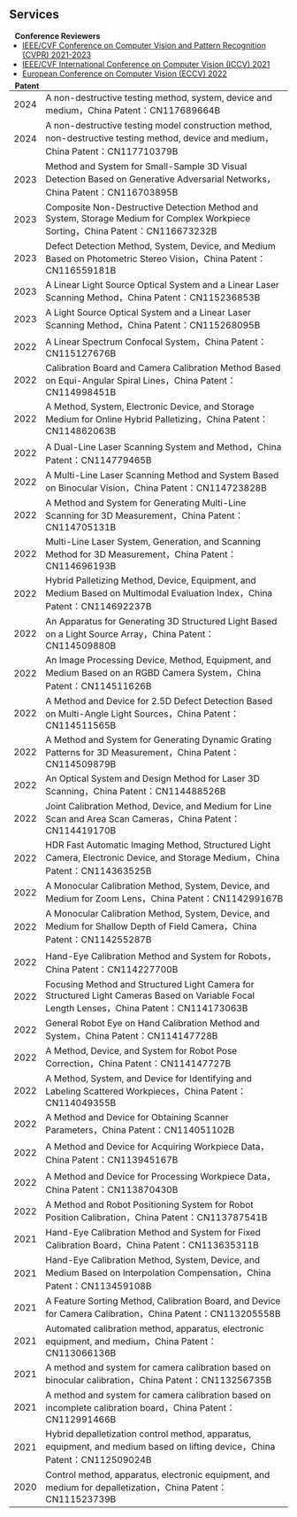 ## Services

<h4 style="margin:0 10px 0;">Conference Reviewers</h4>

<ul style="margin:0 0 5px;">
  <li><a href="http://cvpr2023.thecvf.com/"><autocolor>IEEE/CVF Conference on Computer Vision and Pattern Recognition (CVPR) 2021-2023</autocolor></a></li>
  <li><a href="http://iccv2021.thecvf.com/"><autocolor>IEEE/CVF International Conference on Computer Vision (ICCV) 2021</autocolor></a></li>
  <li><a href="https://eccv2022.ecva.net/"><autocolor>European Conference on Computer Vision (ECCV) 2022</autocolor></a></li>
</ul>

<h4 style="margin:0 10px 0;">Patent</h4>

<table style="margin:0 0 20px; border-collapse: collapse;">
  <tr>
    <td style="border: none;"><autocolor>2024</autocolor></td>
    <td style="border: none;">A non-destructive testing method, system, device and medium，China Patent：CN117689664B</td>
  </tr>
  <tr>
    <td style="border: none;"><autocolor>2024</autocolor></td>
    <td style="border: none;">A non-destructive testing model construction method, non-destructive testing method, device and medium，China Patent：CN117710379B</td>
  </tr>
  <tr>
    <td style="border: none;"><autocolor>2023</autocolor></td>
    <td style="border: none;">Method and System for Small-Sample 3D Visual Detection Based on Generative Adversarial Networks，China Patent：CN116703895B</td>
  </tr>
  <tr>
    <td style="border: none;"><autocolor>2023</autocolor></td>
    <td style="border: none;">Composite Non-Destructive Detection Method and System, Storage Medium for Complex Workpiece Sorting，China Patent：CN116673232B</td>
  </tr>
  <tr>
    <td style="border: none;"><autocolor>2023</autocolor></td>
    <td style="border: none;">Defect Detection Method, System, Device, and Medium Based on Photometric Stereo Vision，China Patent：CN116559181B</td>
  </tr>
  <tr>
    <td style="border: none;"><autocolor>2023</autocolor></td>
    <td style="border: none;">A Linear Light Source Optical System and a Linear Laser Scanning Method，China Patent：CN115236853B</td>
  </tr>
 <tr>
    <td style="border: none;"><autocolor>2023</autocolor></td>
    <td style="border: none;">A Light Source Optical System and a Linear Laser Scanning Method，China Patent：CN115268095B</td>
  </tr>
  <tr>
    <td style="border: none;"><autocolor>2022</autocolor></td>
    <td style="border: none;">A Linear Spectrum Confocal System，China Patent：CN115127676B</td>
  </tr>
   <tr>
    <td style="border: none;"><autocolor>2022</autocolor></td>
    <td style="border: none;">Calibration Board and Camera Calibration Method Based on Equi-Angular Spiral Lines，China Patent：CN114998451B</td>
  </tr>
   <tr>
    <td style="border: none;"><autocolor>2022</autocolor></td>
    <td style="border: none;">A Method, System, Electronic Device, and Storage Medium for Online Hybrid Palletizing，China Patent：CN114862063B</td>
  </tr>
    <tr>
    <td style="border: none;"><autocolor>2022</autocolor></td>
    <td style="border: none;">A Dual-Line Laser Scanning System and Method，China Patent：CN114779465B</td>
  </tr>
   <tr>
    <td style="border: none;"><autocolor>2022</autocolor></td>
    <td style="border: none;">A Multi-Line Laser Scanning Method and System Based on Binocular Vision，China Patent：CN114723828B</td>
  </tr>
   <tr>
    <td style="border: none;"><autocolor>2022</autocolor></td>
    <td style="border: none;">A Method and System for Generating Multi-Line Scanning for 3D Measurement，China Patent：CN114705131B</td>
  </tr>
   <tr>
    <td style="border: none;"><autocolor>2022</autocolor></td>
    <td style="border: none;">Multi-Line Laser System, Generation, and Scanning Method for 3D Measurement，China Patent：CN114696193B</td>
  </tr>
     <tr>
    <td style="border: none;"><autocolor>2022</autocolor></td>
    <td style="border: none;">Hybrid Palletizing Method, Device, Equipment, and Medium Based on Multimodal Evaluation Index，China Patent：CN114692237B</td>
  </tr>
   <tr>
    <td style="border: none;"><autocolor>2022</autocolor></td>
    <td style="border: none;">An Apparatus for Generating 3D Structured Light Based on a Light Source Array，China Patent：CN114509880B</td>
  </tr>
   <tr>
    <td style="border: none;"><autocolor>2022</autocolor></td>
    <td style="border: none;">An Image Processing Device, Method, Equipment, and Medium Based on an RGBD Camera System，China Patent：CN114511626B</td>
  </tr>
   <tr>
    <td style="border: none;"><autocolor>2022</autocolor></td>
    <td style="border: none;">A Method and Device for 2.5D Defect Detection Based on Multi-Angle Light Sources，China Patent：CN114511565B</td>
  </tr>
     <tr>
    <td style="border: none;"><autocolor>2022</autocolor></td>
    <td style="border: none;">A Method and System for Generating Dynamic Grating Patterns for 3D Measurement，China Patent：CN114509879B</td>
  </tr>
   <tr>
    <td style="border: none;"><autocolor>2022</autocolor></td>
    <td style="border: none;">An Optical System and Design Method for Laser 3D Scanning，China Patent：CN114488526B</td>
  </tr>
   <tr>
    <td style="border: none;"><autocolor>2022</autocolor></td>
    <td style="border: none;">Joint Calibration Method, Device, and Medium for Line Scan and Area Scan Cameras，China Patent：CN114419170B</td>
  </tr>
   <tr>
    <td style="border: none;"><autocolor>2022</autocolor></td>
    <td style="border: none;">HDR Fast Automatic Imaging Method, Structured Light Camera, Electronic Device, and Storage Medium，China Patent：CN114363525B</td>
  </tr>
    <tr>
    <td style="border: none;"><autocolor>2022</autocolor></td>
    <td style="border: none;">A Monocular Calibration Method, System, Device, and Medium for Zoom Lens，China Patent：CN114299167B</td>
  </tr> 
     <tr>
    <td style="border: none;"><autocolor>2022</autocolor></td>
    <td style="border: none;">A Monocular Calibration Method, System, Device, and Medium for Shallow Depth of Field Camera，China Patent：CN114255287B</td>
  </tr> 
     <tr>
    <td style="border: none;"><autocolor>2022</autocolor></td>
    <td style="border: none;">Hand-Eye Calibration Method and System for Robots，China Patent：CN114227700B</td>
  </tr>  
   <tr>
    <td style="border: none;"><autocolor>2022</autocolor></td>
    <td style="border: none;">Focusing Method and Structured Light Camera for Structured Light Cameras Based on Variable Focal Length Lenses，China Patent：CN114173063B</td>
  </tr>  
   <tr>
    <td style="border: none;"><autocolor>2022</autocolor></td>
    <td style="border: none;">General Robot Eye on Hand Calibration Method and System，China Patent：CN114147728B</td>
  </tr>  
     <tr>
    <td style="border: none;"><autocolor>2022</autocolor></td>
    <td style="border: none;">A Method, Device, and System for Robot Pose Correction，China Patent：CN114147727B</td>
  </tr>  
       <tr>
    <td style="border: none;"><autocolor>2022</autocolor></td>
    <td style="border: none;">A Method, System, and Device for Identifying and Labeling Scattered Workpieces，China Patent：CN114049355B</td>
  </tr>  
  <tr>
    <td style="border: none;"><autocolor>2022</autocolor></td>
    <td style="border: none;">A Method and Device for Obtaining Scanner Parameters，China Patent：CN114051102B</td>
  </tr> 
    <tr>
    <td style="border: none;"><autocolor>2022</autocolor></td>
    <td style="border: none;">A Method and Device for Acquiring Workpiece Data，China Patent：CN113945167B</td>
  </tr> 
  <tr>
    <td style="border: none;"><autocolor>2022</autocolor></td>
    <td style="border: none;">A Method and Device for Processing Workpiece Data，China Patent：CN113870430B</td>
  </tr> 
  <tr>
    <td style="border: none;"><autocolor>2022</autocolor></td>
    <td style="border: none;">A Method and Robot Positioning System for Robot Position Calibration，China Patent：CN113787541B</td>
  </tr> 
  <tr>
    <td style="border: none;"><autocolor>2021</autocolor></td>
    <td style="border: none;">Hand-Eye Calibration Method and System for Fixed Calibration Board，China Patent：CN113635311B</td>
  </tr> 
  <tr>
    <td style="border: none;"><autocolor>2021</autocolor></td>
    <td style="border: none;">Hand-Eye Calibration Method, System, Device, and Medium Based on Interpolation Compensation，China Patent：CN113459108B</td>
  </tr> 
  <tr>
    <td style="border: none;"><autocolor>2021</autocolor></td>
    <td style="border: none;">A Feature Sorting Method, Calibration Board, and Device for Camera Calibration，China Patent：CN113205558B</td>
  </tr> 
  <tr>
    <td style="border: none;"><autocolor>2021</autocolor></td>
    <td style="border: none;">Automated calibration method, apparatus, electronic equipment, and medium，China Patent：CN113066136B</td>
  </tr> 
  <tr>
    <td style="border: none;"><autocolor>2021</autocolor></td>
    <td style="border: none;">A method and system for camera calibration based on binocular calibration，China Patent：CN113256735B</td>
  </tr> 
  <tr>
    <td style="border: none;"><autocolor>2021</autocolor></td>
    <td style="border: none;">A method and system for camera calibration based on incomplete calibration board，China Patent：CN112991466B</td>
  </tr> 
  <tr>
    <td style="border: none;"><autocolor>2021</autocolor></td>
    <td style="border: none;">Hybrid depalletization control method, apparatus, equipment, and medium based on lifting device，China Patent：CN112509024B</td>
  </tr> 
  <tr>
    <td style="border: none;"><autocolor>2020</autocolor></td>
    <td style="border: none;">Control method, apparatus, electronic equipment, and medium for depalletization，China Patent：CN111523739B</td>
  </tr> 
</table>

 

